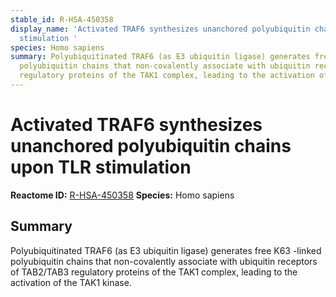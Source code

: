 ```yaml
---
stable_id: R-HSA-450358
display_name: 'Activated TRAF6 synthesizes unanchored polyubiquitin chains upon TLR
  stimulation '
species: Homo sapiens
summary: Polyubiquitinated TRAF6 (as E3 ubiquitin ligase) generates free K63 -linked
  polyubiquitin chains that non-covalently associate with ubiquitin receptors of TAB2/TAB3
  regulatory proteins of the TAK1 complex, leading to the activation of the TAK1 kinase.
---
```


# Activated TRAF6 synthesizes unanchored polyubiquitin chains upon TLR stimulation 
**Reactome ID:** [R-HSA-450358](https://reactome.org/content/detail/R-HSA-450358)
**Species:** Homo sapiens

## Summary

Polyubiquitinated TRAF6 (as E3 ubiquitin ligase) generates free K63 -linked polyubiquitin chains that non-covalently associate with ubiquitin receptors of TAB2/TAB3 regulatory proteins of the TAK1 complex, leading to the activation of the TAK1 kinase.
